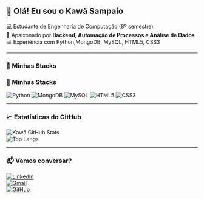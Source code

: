 ## 👋 Olá! Eu sou o Kawã Sampaio  

💻 Estudante de Engenharia de Computação (8º semestre)  
🚀 Apaixonado por **Backend, Automação de Processos e Análise de Dados**  
📊 Experiência com Python,MongoDB, MySQL, HTML5, CSS3  

---

### 🚀 Minhas Stacks
### 🚀 Minhas Stacks
![Python](https://img.shields.io/badge/Python-3776AB?style=for-the-badge&logo=python&logoColor=white)
![MongoDB](https://img.shields.io/badge/MongoDB-4EA94B?style=for-the-badge&logo=mongodb&logoColor=white)
![MySQL](https://img.shields.io/badge/MySQL-4479A1?style=for-the-badge&logo=mysql&logoColor=white)
![HTML5](https://img.shields.io/badge/HTML5-E34F26?style=for-the-badge&logo=html5&logoColor=white)
![CSS3](https://img.shields.io/badge/CSS3-1572B6?style=for-the-badge&logo=css3&logoColor=white)


---

### 📈 Estatísticas do GitHub
![Kawã GitHub Stats](https://github-readme-stats.vercel.app/api?username=kawasampaio&show_icons=true&theme=radical)  
![Top Langs](https://github-readme-stats.vercel.app/api/top-langs/?username=kawasampaio&layout=compact&theme=radical)

---

### 📬 Vamos conversar?
[![LinkedIn](https://img.shields.io/badge/LinkedIn-0077B5?style=for-the-badge&logo=linkedin&logoColor=white)](https://www.linkedin.com/in/kawasampaio)  
[![Gmail](https://img.shields.io/badge/Gmail-D14836?style=for-the-badge&logo=gmail&logoColor=white)](mailto:k.awasampaio@gmail.com)  
[![GitHub](https://img.shields.io/badge/GitHub-100000?style=for-the-badge&logo=github&logoColor=white)](https://github.com/kawasampaio)  
